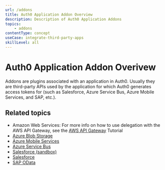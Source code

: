 ```yaml
---
url: /addons
title: Auth0 Application Addon Overview
description: Description of Auth0 Application Addons
topics:
    - addons
contentType: concept
useCase: integrate-third-party-apps
skillLevel: all
---
```


# Auth0 Application Addon Overivew

Addons are plugins associated with an application in Auth0. Usually they are third-party APIs used by the application for which Auth0 generates access tokens for (such as Salesforce, Azure Service Bus, Azure Mobile Services, and SAP, etc.).

## Related topics

- Amazon Web Services: For more info on how to use delegation with the AWS API Gateway, see the [AWS API Gateway](/integrations/aws-api-gateway/delegation) Tutorial
- [Azure Blob Storage](/addons/azure-blob-storage)
- [Azure Mobile Services](/addons/azure-mobile-services)
- [Azure Service Bus](/addons/azure-sb)
- [Salesforce (sandbox)](/addons/salesforce-sandbox)
- [Salesforce](/addons/salesforce)
- [SAP OData](/addons/sap-odata)
